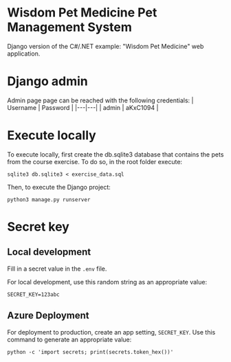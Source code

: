 # Wisdom Pet Medicine Pet Management System

Django version of the C#/.NET example: "Wisdom Pet Medicine" web application.

# Django admin
Admin page page can be reached with the following credentials:
| Username  |  Password |
|---|---|
| admin  | aKxC1094  |

# Execute locally
To execute locally, first create the db.sqlite3 database that contains the pets from the course exercise. To do so, in the root folder execute:
```
sqlite3 db.sqlite3 < exercise_data.sql
```
Then, to execute the Django project:
```
python3 manage.py runserver
```

# Secret key

## Local development

Fill in a secret value in the `.env` file.

For local development, use this random string as an appropriate value:

```shell
SECRET_KEY=123abc
```

## Azure Deployment

For deployment to production, create an app setting, `SECRET_KEY`. Use this command to generate an appropriate value:

```shell
python -c 'import secrets; print(secrets.token_hex())'
```